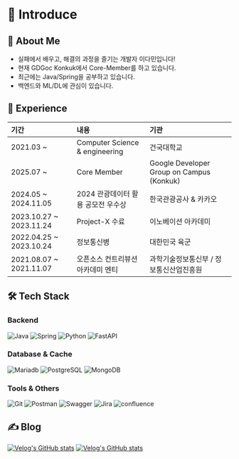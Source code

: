 # 👋 Introduce

## 🚀 About Me
<!-- 2-3줄로 자신을 소개하세요. 현재 포지션, 관심 분야, 추구하는 가치 등을 간단히 작성 -->
- 실패에서 배우고, 해결의 과정을 즐기는 개발자 이다민입니다!
- 현재 GDGoc Konkuk에서 Core-Member를 하고 있습니다.
- 최근에는 Java/Spring을 공부하고 있습니다.
- 백엔드와 ML/DL에 관심이 있습니다.

## 🧩 Experience

| 기간 | 내용 | 기관 |
|:------------------|:--------------------------------------------|:---------------------------------------------|
| 2021.03 ~ | Computer Science & engineering | 건국대학교 |
| 2025.07 ~ | Core Member | Google Developer Group on Campus (Konkuk) |
| 2024.05 ~ 2024.11.05 | 2024 관광데이터 활용 공모전 우수상 | 한국관광공사 & 카카오 |
| 2023.10.27 ~ 2023.11.24 | Project-X 수료 | 이노베이션 아카데미 |
| 2022.04.25 ~ 2023.10.24 | 정보통신병 | 대한민국 육군 |
| 2021.08.07 ~ 2021.11.07 | 오픈소스 컨트리뷰션 아카데미 멘티 | 과학기술정보통신부 / 정보통신산업진흥원 |


## 🛠️ Tech Stack

### Backend
![Java](https://img.shields.io/badge/Java-007396?style=for-the-badge&logo=java&logoColor=white)
![Spring](https://img.shields.io/badge/Spring-6DB33F?style=for-the-badge&logo=spring&logoColor=white)
![Python](https://img.shields.io/badge/Python-3776AB?style=for-the-badge&logo=python&logoColor=white)
![FastAPI](https://img.shields.io/badge/fastapi-009688?style=for-the-badge&logo=fastapi&logoColor=white)

### Database & Cache
![Mariadb](https://img.shields.io/badge/mariadb-003545?style=for-the-badge&logo=mariadb&logoColor=white)
![PostgreSQL](https://img.shields.io/badge/PostgreSQL-316192?style=for-the-badge&logo=postgresql&logoColor=white)
![MongoDB](https://img.shields.io/badge/MongoDB-47A248?style=for-the-badge&logo=mongodb&logoColor=white)

### Tools & Others
![Git](https://img.shields.io/badge/Git-F05032?style=for-the-badge&logo=git&logoColor=white)
![Postman](https://img.shields.io/badge/Postman-FF6C37?style=for-the-badge&logo=postman&logoColor=white)
![Swagger](https://img.shields.io/badge/Swagger-85EA2D?style=for-the-badge&logo=swagger&logoColor=black)
![Jira](https://img.shields.io/badge/jira-0052CC?style=for-the-badge&logo=jira&logoColor=black)
![confluence](https://img.shields.io/badge/confluence-172B4D?style=for-the-badge&logo=confluence&logoColor=black)



## ✍️ Blog
[![Velog's GitHub stats](https://velog-readme-stats.vercel.app/api?name=devdavidlee&slug=2024-관광데이터-활용-공모전-우수상-후기)](https://github.com/devdavidlee/velog-readme-stats)
[![Velog's GitHub stats](https://velog-readme-stats.vercel.app/api?name=devdavidlee)](https://github.com/devdavidlee/velog-readme-stats)


</div>


